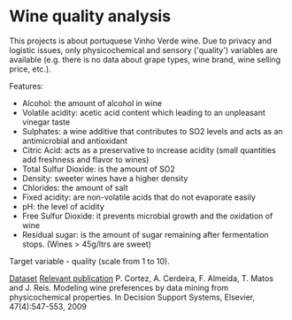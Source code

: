 # Wine quality analysis
This projects is about portuquese Vinho Verde wine.
Due to privacy and logistic issues, only physicochemical and sensory ('quality') variables are available (e.g. there is no data about grape types, wine brand, wine selling price, etc.).

Features:
* Alcohol: the amount of alcohol in wine
* Volatile acidity: acetic acid content which leading to an unpleasant vinegar taste
* Sulphates: a wine additive that contributes to SO2 levels and acts as an antimicrobial and antioxidant
* Citric Acid: acts as a preservative to increase acidity (small quantities add freshness and flavor to wines)
* Total Sulfur Dioxide: is the amount of SO2
* Density: sweeter wines have a higher density
* Chlorides: the amount of salt
* Fixed acidity: are non-volatile acids that do not evaporate easily
* pH: the level of acidity
* Free Sulfur Dioxide: it prevents microbial growth and the oxidation of wine
* Residual sugar: is the amount of sugar remaining after fermentation stops. (Wines > 45g/ltrs are sweet)

Target variable - quality (scale from 1 to 10).

[Dataset](https://www.kaggle.com/uciml/red-wine-quality-cortez-et-al-2009)
[Relevant publication](https://www.sciencedirect.com/science/article/abs/pii/S0167923609001377)
P. Cortez, A. Cerdeira, F. Almeida, T. Matos and J. Reis. Modeling wine preferences by data mining from physicochemical properties.
In Decision Support Systems, Elsevier, 47(4):547-553, 2009

